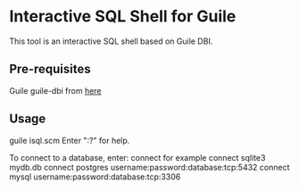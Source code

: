 Interactive SQL Shell for Guile
===============================

This tool is an interactive SQL shell based on Guile DBI.

Pre-requisites
--------------

Guile
guile-dbi from [here](https://github.com/opencog/guile-dbi)

Usage
-----

guile isql.scm
Enter ":?" for help.

To connect to a database, enter:
connect <dbtype> <guile dbi database connection string>
for example
connect sqlite3 mydb.db
connect postgres username:password:database:tcp:5432
connect mysql username:password:database:tcp:3306
